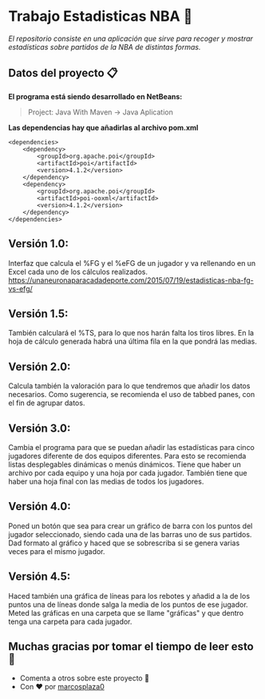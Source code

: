 # Trabajo Estadisticas NBA 🏀

_El repositorio consiste en una aplicación que sirve para recoger y mostrar
estadísticas sobre partidos de la NBA de distintas formas._

## Datos del proyecto 📋

__El programa está siendo desarrollado en NetBeans:__
> Project: Java With Maven -> Java Aplication

__Las dependencias hay que añadirlas al archivo pom.xml__

```
<dependencies>
    <dependency>
        <groupId>org.apache.poi</groupId>
        <artifactId>poi</artifactId>
        <version>4.1.2</version>
    </dependency>
    <dependency>
        <groupId>org.apache.poi</groupId>
        <artifactId>poi-ooxml</artifactId>
        <version>4.1.2</version>
    </dependency>
</dependencies>
```


## Versión 1.0:
  Interfaz que calcula el %FG y el %eFG de un jugador y va rellenando en un Excel cada uno de los cálculos realizados.
  https://unaneuronaparacadadeporte.com/2015/07/19/estadisticas-nba-fg-vs-efg/

## Versión 1.5: 
  También calculará el %TS, para lo que nos harán falta los tiros libres. En la hoja de cálculo generada habrá una última fila en la que pondrá las medias.

## Versión 2.0: 
  Calcula también la valoración para lo que tendremos que añadir los datos necesarios. Como sugerencia, se recomienda el uso de tabbed panes, con el fin de agrupar datos.

## Versión 3.0: 
  Cambia el programa para que se puedan añadir las estadísticas para cinco jugadores diferente de dos equipos diferentes. 
  Para esto se recomienda listas desplegables dinámicas o menús dinámicos. Tiene que haber un archivo por cada equipo y una hoja por cada jugador. 
  También tiene que haber una hoja final con las medias de todos los jugadores.

## Versión 4.0: 
  Poned un botón que sea  para crear un gráfico de barra con los puntos del jugador seleccionado, siendo cada una de las barras uno de sus partidos. 
  Dad formato al gráfico y haced que se sobrescriba si se genera varias veces para el mismo jugador.

## Versión 4.5: 
  Haced también una gráfica de líneas para los rebotes y añadid a la de los puntos una de líneas donde salga la media de los puntos de ese jugador. 
  Meted las gráficas en una carpeta que se llame "gráficas" y que dentro tenga una carpeta para cada jugador.

## Muchas gracias por tomar el tiempo de leer esto 🎁
-    Comenta a otros sobre este proyecto 📢
-    Con ❤️ por [marcosplaza0](https://github.com/marcosplaza0)
